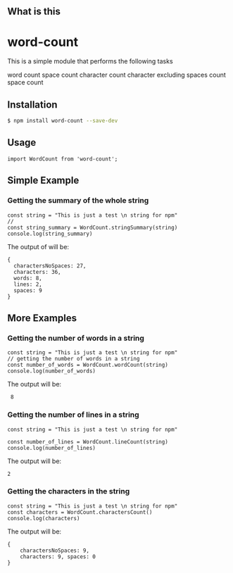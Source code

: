 ## What is this

# word-count

This is a simple module that performs the following tasks

word count
space count
character count
character excluding spaces count
space count

## Installation

```sh
$ npm install word-count --save-dev
```

## Usage

```
import WordCount from 'word-count';
```

## Simple Example

### Getting the summary of the whole string

```
const string = "This is just a test \n string for npm"
//
const string_summary = WordCount.stringSummary(string)
console.log(string_summary)
```

The output of will be:

```
{
  charactersNoSpaces: 27,
  characters: 36,
  words: 8,
  lines: 2,
  spaces: 9
}
```

## More Examples

### Getting the number of words in a string

```
const string = "This is just a test \n string for npm"
// getting the number of words in a string
const number_of_words = WordCount.wordCount(string)
console.log(number_of_words)
```

The output will be:

```
 8
```

### Getting the number of lines in a string

```
const string = "This is just a test \n string for npm"

const number_of_lines = WordCount.lineCount(string)
console.log(number_of_lines)
```

The output will be:

```
2
```

### Getting the characters in the string

```
const string = "This is just a test \n string for npm"
const characters = WordCount.charactersCount()
console.log(characters)
```

The output will be:

```
{
    charactersNoSpaces: 9,
    characters: 9, spaces: 0
}
```
